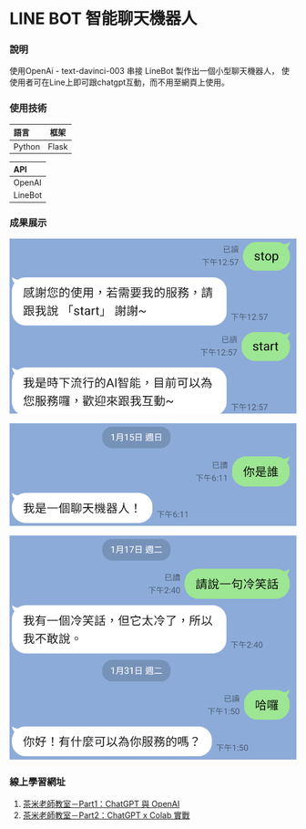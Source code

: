# LINE BOT 智能聊天機器人

### 說明
使用OpenAi - text-davinci-003 串接 LineBot 製作出一個小型聊天機器人，
使使用者可在Line上即可跟chatgpt互動，而不用至網頁上使用。

### 使用技術
| 語言     | 框架    |
|:-------|-------|
| Python | Flask |

| API      | 
|:--------|
| OpenAI  |
| LineBot |

### 成果展示
![](img/0.png)

![](img/1.png)

![](img/2.png)

### 線上學習網址
1. [茶米老師教室－Part1：ChatGPT 與 OpenAI](https://www.youtube.com/watch?v=go7uFUniH1A)
2. [茶米老師教室－Part2：ChatGPT x Colab 實戰](https://www.youtube.com/watch?v=XBSQ1BFoxt0)
